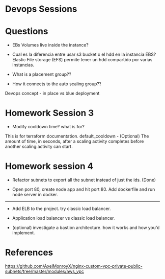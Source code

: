 # Devops Sessions 

# Questions

- EBs Volumes live inside the instance?

- Cual es la diferencia entre usar s3 bucket o el hdd en la instancia EBS? 
Elastic File storage (EFS) permite tener un hdd compartido por varias instancias.

- What is a placement group??

- How it connects to the auto scaling group??

Devops concept - in place vs blue deployment

# Homework Session 3

- Modify cooldown time? what is for? 

This is for terraform documentation.
default_cooldown - (Optional) The amount of time, in seconds, after a scaling activity completes before another scaling activity can start.

# Homework session 4

- Refactor subnets to export all the subnet instead of just the ids. (Done)

- Open port 80, create node app and hit port 80. Add dockerfile and run node server in docker.

---------------------------

- Add ELB to the project. try classic load balancer.
- Application load balancer vs classic load balancer.

- (optional) investigate a bastion architecture. how it works and how you'd implement.

# References

https://github.com/AxelMonroyX/nginx-custom-vpc-private-public-subnets/tree/master/modules/aws_vpc




    
